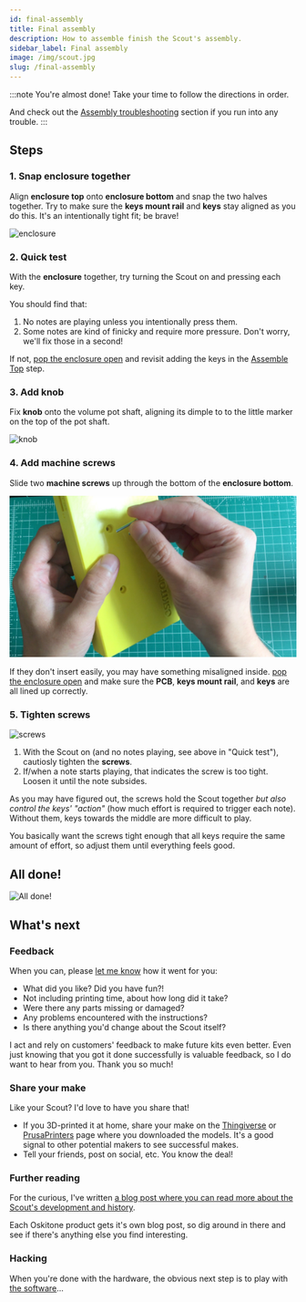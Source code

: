 ```yaml
---
id: final-assembly
title: Final assembly
description: How to assemble finish the Scout's assembly.
sidebar_label: Final assembly
image: /img/scout.jpg
slug: /final-assembly
---
```


:::note
You're almost done! Take your time to follow the directions in order.

And check out the [Assembly troubleshooting](assembly-troubleshooting) section if you run into any trouble.
:::

## Steps

### 1. Snap enclosure together

Align **enclosure top** onto **enclosure bottom** and snap the two halves together. Try to make sure the **keys mount rail** and **keys** stay aligned as you do this. It's an intentionally tight fit; be brave!

![enclosure](/img/final_assembly/enclosure.jpg)

### 2. Quick test

With the **enclosure** together, try turning the Scout on and pressing each key.

You should find that:

1. No notes are playing unless you intentionally press them.
2. Some notes are kind of finicky and require more pressure. Don't worry, we'll fix those in a second!

If not, [pop the enclosure open](opening-the-enclosure) and revisit adding the keys in the [Assemble Top](assemble-top) step.

### 3. Add knob

Fix **knob** onto the volume pot shaft, aligning its dimple to to the little marker on the top of the pot shaft.

![knob](/img/final_assembly/knob.jpg)

### 4. Add machine screws

Slide two **machine screws** up through the bottom of the **enclosure bottom**.

![insert screws](/img/final_assembly/insert_screws.jpg)

If they don't insert easily, you may have something misaligned inside. [pop the enclosure open](opening-the-enclosure) and make sure the **PCB**, **keys mount rail**, and **keys** are all lined up correctly.

### 5. Tighten screws

![screws](/img/final_assembly/screws.jpg)

1. With the Scout on (and no notes playing, see above in "Quick test"), cautiosly tighten the **screws**.
2. If/when a note starts playing, that indicates the screw is too tight. Loosen it until the note subsides.

As you may have figured out, the screws hold the Scout together _but also control the keys' "action"_ (how much effort is required to trigger each note). Without them, keys towards the middle are more difficult to play.

You basically want the screws tight enough that all keys require the same amount of effort, so adjust them until everything feels good.

## All done!

![All done!](/img/scout.jpg)

## What's next

### Feedback

When you can, please [let me know](https://www.oskitone.com/contact) how it went for you:

- What did you like? Did you have fun?!
- Not including printing time, about how long did it take?
- Were there any parts missing or damaged?
- Any problems encountered with the instructions?
- Is there anything you'd change about the Scout itself?

I act and rely on customers' feedback to make future kits even better. Even just knowing that you got it done successfully is valuable feedback, so I do want to hear from you. Thank you so much!

### Share your make

Like your Scout? I'd love to have you share that!

* If you 3D-printed it at home, share your make on the [Thingiverse](https://www.thingiverse.com/thing:4933700) or [PrusaPrinters](https://www.prusaprinters.org/prints/76472-scout-synth) page where you downloaded the models. It's a good signal to other potential makers to see successful makes.
* Tell your friends, post on social, etc. You know the deal!

### Further reading

For the curious, I've written [a blog post where you can read more about the Scout's development and history](https://blog.tommy.sh/posts/scout/).

Each Oskitone product gets it's own blog post, so dig around in there and see if there's anything else you find interesting.

### Hacking

When you're done with the hardware, the obvious next step is to play with [the software](hacking)...
